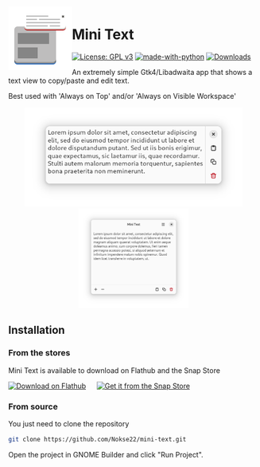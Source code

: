 <img height="128" src="data/icons/hicolor/scalable/apps/io.github.nokse22.minitext.svg" align="left"/> 
  
 # Mini Text 
  [![License: GPL v3](https://img.shields.io/badge/License-GPLv3-blue.svg)](https://www.gnu.org/licenses/gpl-3.0)
  [![made-with-python](https://img.shields.io/badge/Made%20with-Python-ff7b3f.svg)](https://www.python.org/)
  [![Downloads](https://img.shields.io/badge/dynamic/json?color=brightgreen&label=Flathub%20Downloads&query=%24.installs_total&url=https%3A%2F%2Fflathub.org%2Fapi%2Fv2%2Fstats%2Fio.github.nokse22.minitext)](https://flathub.org/apps/details/io.github.nokse22.minitext)

  
<p>
An extremely simple Gtk4/Libadwaita app that shows a text view to copy/paste and edit text.
  
Best used with 'Always on Top' and/or 'Always on Visible Workspace'
  </p>
  <div align="center">
  <img src="data/resources/screenshot 1.png" height="200"/>
  <img src="data/resources/screenshot 2.png" height="200"/>
  </div>
  
  
</div>

## Installation

### From the stores

Mini Text is available to download on Flathub and the Snap Store

<a href='https://flathub.org/apps/details/io.github.nokse22.minitext'><img width='240' alt='Download on Flathub' src='https://flathub.org/assets/badges/flathub-badge-en.png'/></a>
<h>&emsp;</h> <a href="https://snapcraft.io/mini-text"><img height='80' alt="Get it from the Snap Store" src="https://snapcraft.io/static/images/badges/en/snap-store-black.svg"/></a>

### From source

You just need to clone the repository

```sh
git clone https://github.com/Nokse22/mini-text.git
```

Open the project in GNOME Builder and click "Run Project".

